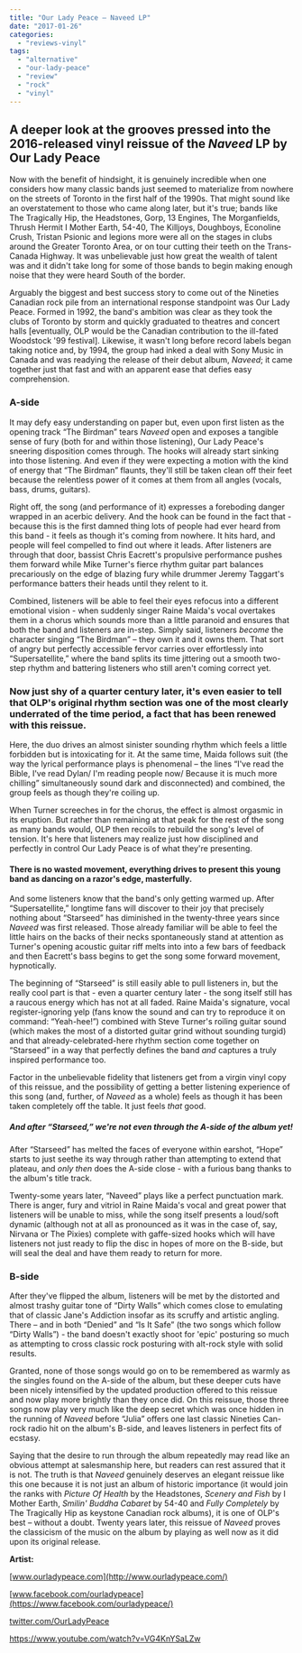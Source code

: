 ```yaml
---
title: "Our Lady Peace – Naveed LP"
date: "2017-01-26"
categories: 
  - "reviews-vinyl"
tags: 
  - "alternative"
  - "our-lady-peace"
  - "review"
  - "rock"
  - "vinyl"
---
```


## A deeper look at the grooves pressed into the 2016-released vinyl reissue of the _Naveed_ LP by Our Lady Peace

Now with the benefit of hindsight, it is genuinely incredible when one considers how many classic bands just seemed to materialize from nowhere on the streets of Toronto in the first half of the 1990s. That might sound like an overstatement to those who came along later, but it's true; bands like The Tragically Hip, the Headstones, Gorp, 13 Engines, The Morganfields, Thrush Hermit I Mother Earth, 54-40, The Killjoys, Doughboys, Econoline Crush, Tristan Psionic and legions more were all on the stages in clubs around the Greater Toronto Area, or on tour cutting their teeth on the Trans-Canada Highway. It was unbelievable just how great the wealth of talent was and it didn't take long for some of those bands to begin making enough noise that they were heard South of the border.

Arguably the biggest and best success story to come out of the Nineties Canadian rock pile from an international response standpoint was Our Lady Peace. Formed in 1992, the band's ambition was clear as they took the clubs of Toronto by storm and quickly graduated to theatres and concert halls \[eventually, OLP would be the Canadian contribution to the ill-fated Woodstock '99 festival\]. Likewise, it wasn't long before record labels began taking notice and, by 1994, the group had inked a deal with Sony Music in Canada and was readying the release of their debut album, _Naveed_; it came together just that fast and with an apparent ease that defies easy comprehension.

### A-side

It may defy easy understanding on paper but, even upon first listen as the opening track “The Birdman” tears _Naveed_ open and exposes a tangible sense of fury (both for and within those listening), Our Lady Peace's sneering disposition comes through. The hooks will already start sinking into those listening. And even if they were expecting a motion with the kind of energy that “The Birdman” flaunts, they'll still be taken clean off their feet because the relentless power of it comes at them from all angles (vocals, bass, drums, guitars).

Right off, the song (and performance of it) expresses a foreboding danger wrapped in an acerbic delivery. And the hook can be found in the fact that - because this is the first damned thing lots of people had ever heard from this band - it feels as though it's coming from nowhere. It hits hard, and people will feel compelled to find out where it leads. After listeners are through that door, bassist Chris Eacrett's propulsive performance pushes them forward while Mike Turner's fierce rhythm guitar part balances precariously on the edge of blazing fury while drummer Jeremy Taggart's performance batters their heads until they relent to it.

Combined, listeners will be able to feel their eyes refocus into a different emotional vision - when suddenly singer Raine Maida's vocal overtakes them in a chorus which sounds more than a little paranoid and ensures that both the band and listeners are in-step. Simply said, listeners _become_ the character singing “The Birdman” – they own it and it owns them. That sort of angry but perfectly accessible fervor carries over effortlessly into “Supersatellite,” where the band splits its time jittering out a smooth two-step rhythm and battering listeners who still aren't coming correct yet.

### Now just shy of a quarter century later, it's even easier to tell that OLP's original rhythm section was one of the most clearly underrated of the time period, a fact that has been renewed with this reissue.

Here, the duo drives an almost sinister sounding rhythm which feels a little forbidden but is intoxicating for it. At the same time, Maida follows suit (the way the lyrical performance plays is phenomenal – the lines “I've read the Bible, I've read Dylan/ I'm reading people now/ Because it is much more chilling” simultaneously sound dark and disconnected) and combined, the group feels as though they're coiling up.

When Turner screeches in for the chorus, the effect is almost orgasmic in its eruption. But rather than remaining at that peak for the rest of the song as many bands would, OLP then recoils to rebuild the song's level of tension. It's here that listeners may realize just how disciplined and perfectly in control Our Lady Peace is of what they're presenting.

#### There is no wasted movement, everything drives to present this young band as dancing on a razor's edge, masterfully.

And some listeners know that the band's only getting warmed up. After “Supersatellite,” longtime fans will discover to their joy that precisely nothing about “Starseed” has diminished in the twenty-three years since _Naveed_ was first released. Those already familiar will be able to feel the little hairs on the backs of their necks spontaneously stand at attention as Turner's opening acoustic guitar riff melts into into a few bars of feedback and then Eacrett's bass begins to get the song some forward movement, hypnotically.

The beginning of “Starseed” is still easily able to pull listeners in, but the really cool part is that - even a quarter century later - the song itself still has a raucous energy which has not at all faded. Raine Maida's signature, vocal register-ignoring yelp (fans know the sound and can try to reproduce it on command: “Yeah-hee!”) combined with Steve Turner's roiling guitar sound (which makes the most of a distorted guitar grind without sounding turgid) and that already-celebrated-here rhythm section come together on “Starseed” in a way that perfectly defines the band _and_ captures a truly inspired performance too.

Factor in the unbelievable fidelity that listeners get from a virgin vinyl copy of this reissue, and the possibility of getting a better listening experience of this song (and, further, of _Naveed_ as a whole) feels as though it has been taken completely off the table. It just feels _that_ good.

##### And after “Starseed,” we're not even through the A-side of the album yet!

After “Starseed” has melted the faces of everyone within earshot, “Hope” starts to just seethe its way through rather than attempting to extend that plateau, and _only then_ does the A-side close - with a furious bang thanks to the album's title track.

Twenty-some years later, “Naveed” plays like a perfect punctuation mark. There is anger, fury and vitriol in Raine Maida's vocal and great power that listeners will be unable to miss, while the song itself presents a loud/soft dynamic (although not at all as pronounced as it was in the case of, say, Nirvana or The Pixies) complete with gaffe-sized hooks which will have listeners not just ready to flip the disc in hopes of more on the B-side, but will seal the deal and have them ready to return for more.

### B-side

After they've flipped the album, listeners will be met by the distorted and almost trashy guitar tone of “Dirty Walls” which comes close to emulating that of classic Jane's Addiction insofar as its scruffy and artistic angling. There – and in both “Denied” and “Is It Safe” (the two songs which follow “Dirty Walls”) - the band doesn't exactly shoot for 'epic' posturing so much as attempting to cross classic rock posturing with alt-rock style with solid results.

Granted, none of those songs would go on to be remembered as warmly as the singles found on the A-side of the album, but these deeper cuts have been nicely intensified by the updated production offered to this reissue and now play more brightly than they once did. On this reissue, those three songs now play very much like the deep secret which was once hidden in the running of _Naveed_ before “Julia” offers one last classic Nineties Can-rock radio hit on the album's B-side, and leaves listeners in perfect fits of ecstasy.

Saying that the desire to run through the album repeatedly may read like an obvious attempt at salesmanship here, but readers can rest assured that it is not. The truth is that _Naveed_ genuinely deserves an elegant reissue like this one because it is not just an album of historic importance (it would join the ranks with _Picture Of Health_ by the Headstones, _Scenery and Fish_ by I Mother Earth, _Smilin' Buddha Cabaret_ by 54-40 and _Fully Completely_ by The Tragically Hip as keystone Canadian rock albums), it is one of OLP's best – without a doubt. Twenty years later, this reissue of _Naveed_ proves the classicism of the music on the album by playing as well now as it did upon its original release.

**Artist:**

[www.ourladypeace.com](http://www.ourladypeace.com/)

[www.facebook.com/ourladypeace](https://www.facebook.com/ourladypeace/)

[twitter.com/OurLadyPeace](https://twitter.com/OurLadyPeace?ref_src=twsrc%5Egoogle%7Ctwcamp%5Eserp%7Ctwgr%5Eauthor)

https://www.youtube.com/watch?v=VG4KnYSaLZw
